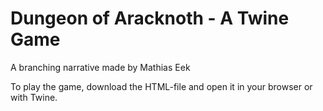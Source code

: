 # Dungeon of Aracknoth - A Twine Game

A branching narrative made by Mathias Eek 

To play the game, download the HTML-file and open it in your browser or with Twine.
